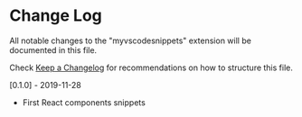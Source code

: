 # Change Log

All notable changes to the "myvscodesnippets" extension will be documented in this file.

Check [Keep a Changelog](http://keepachangelog.com/) for recommendations on how to structure this file.

[0.1.0] - 2019-11-28

- First React components snippets